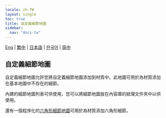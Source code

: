 ```yaml
---
locale: zh-TW
layout: single
toc: true
title: 自定義細節地圖
sidebar:
  nav: "docs-tw"
---
```

[Eng](/dancexr/features/custom_detail_map) | [繁中](/tw/dancexr/features/custom_detail_map) | [日本語](/jp/dancexr/features/custom_detail_map) | [한국어](/kr/dancexr/features/custom_detail_map) | [简中](/zh/dancexr/features/custom_detail_map)

## 自定義細節地圖
自定義細節地圖允許您將自定義細節地圖添加到材質中。此地圖可用於為材質添加在基本地圖中不存在的細節。

內建的細節地圖列表可供使用，您可以將細節地圖放在內容庫的紋理文件夾中以供使用。

還有一個程序化的[六角形細節地圖](hexagon_detail.md)可用於為材質添加六角形細節。